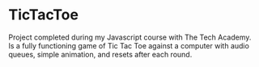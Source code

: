 # TicTacToe

Project completed during my Javascript course with The Tech Academy.  
Is a fully functioning game of Tic Tac Toe against a computer with audio queues, simple animation, and resets after each round.
